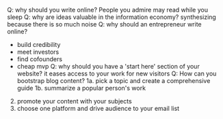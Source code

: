 Q: why should you write online?
People you admire may read while you sleep
Q: why are ideas valuable in the information economy?
synthesizing because there is so much noise
Q: why should an entrepreneur write online?
- build credibility
- meet investors
- find cofounders
- cheap mvp
Q: why should you have a 'start here' section of your website?
it eases access to your work for new visitors
Q: How can you bootstrap blog content?
1a. pick a topic and create a comprehensive guide
1b. summarize a popular person's work
2.  promote your content with your subjects
3.  choose one platform and drive audience to your email list
